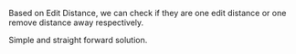 
Based on Edit Distance, we can check if they are one edit distance or one remove distance away respectively.

Simple and straight forward solution.


